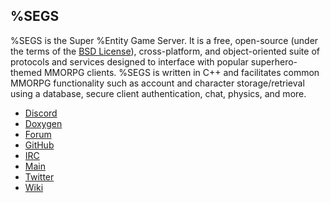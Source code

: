 %SEGS
-----
%SEGS is the Super %Entity Game Server. It is a free, open-source
(under the terms of the [BSD License](https://opensource.org/licenses/BSD-3-Clause)),
cross-platform, and object-oriented suite of protocols and services designed to interface with popular
superhero-themed MMORPG clients. %SEGS is written in C++ and facilitates common MMORPG functionality
such as account and character storage/retrieval using a database, secure client authentication, chat,
physics, and more.

- [Discord](https://discord.segs.dev/)
- [Doxygen](https://doxy.segs.dev/)
- [Forum](http://forum.segs.dev/)
- [GitHub](https://github.com/Segs/Segs)
- [IRC](irc://irc.segs.dev/segs)
- [Main](http://www.segs.dev/)
- [Twitter](https://twitter.com/segscode)
- [Wiki](https://github.com/Segs/Segs/wiki)

